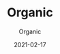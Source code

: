 ---
designer: "Endless Knot"
description: "Color%20Name%3A%20Maize%0AMaterial%3A%20Wool/Silk%0APile%3A%20CutStyle%3A%20Abstract%2C%20Modern%2C%20New%20ArrivalsCollection%3A%20Hand-Knotted%20Collection"
image_primary: "img/Organic2-Visualization-600x747.jpg"
manufacturer: "Endless Knot"
href: "https://endlessknotrugs.com/product/organic-maize/"
subtitle: "Organic"
tags: 
  - "maize"
  - "wool/silk"
  - "cut"
  - "abstract, modern, new arrivals"
  - "hand-knotted collection"
  - "Endless Knot"
  - "Hand-Knotted Rugs"
title: "Organic"
category: "hand-knotted-rugs"
slug: "/manufacturers/endless-knot/hand-knotted-rugs/endless-knot-organic"
date: "2021-02-17"
---